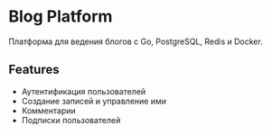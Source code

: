 # Blog Platform

Платформа для ведения блогов с Go, PostgreSQL, Redis и Docker.

## Features
- Аутентификация пользователей
- Создание записей и управление ими
- Комментарии
- Подписки пользователей
